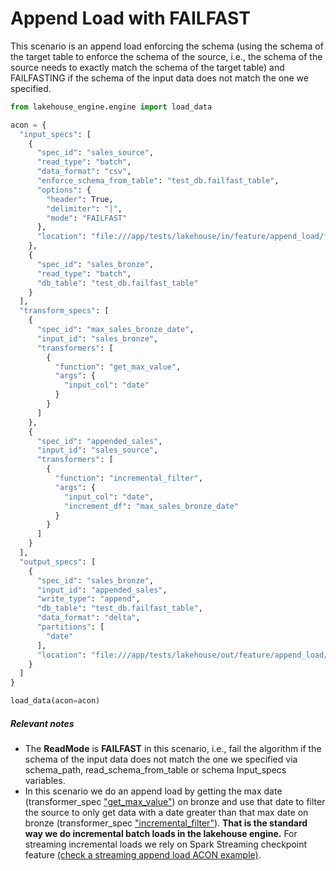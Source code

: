 # Append Load with FAILFAST

This scenario is an append load enforcing the schema (using the schema of the target table to enforce the schema of the source, i.e., the schema of the source needs to exactly match the schema of the target table) and FAILFASTING if the schema of the input data does not match the one we specified.

```python
from lakehouse_engine.engine import load_data

acon = {
  "input_specs": [
    {
      "spec_id": "sales_source",
      "read_type": "batch",
      "data_format": "csv",
      "enforce_schema_from_table": "test_db.failfast_table",
      "options": {
        "header": True,
        "delimiter": "|",
        "mode": "FAILFAST"
      },
      "location": "file:///app/tests/lakehouse/in/feature/append_load/failfast/data"
    },
    {
      "spec_id": "sales_bronze",
      "read_type": "batch",
      "db_table": "test_db.failfast_table"
    }
  ],
  "transform_specs": [
    {
      "spec_id": "max_sales_bronze_date",
      "input_id": "sales_bronze",
      "transformers": [
        {
          "function": "get_max_value",
          "args": {
            "input_col": "date"
          }
        }
      ]
    },
    {
      "spec_id": "appended_sales",
      "input_id": "sales_source",
      "transformers": [
        {
          "function": "incremental_filter",
          "args": {
            "input_col": "date",
            "increment_df": "max_sales_bronze_date"
          }
        }
      ]
    }
  ],
  "output_specs": [
    {
      "spec_id": "sales_bronze",
      "input_id": "appended_sales",
      "write_type": "append",
      "db_table": "test_db.failfast_table",
      "data_format": "delta",
      "partitions": [
        "date"
      ],
      "location": "file:///app/tests/lakehouse/out/feature/append_load/failfast/data"
    }
  ]
}

load_data(acon=acon)
```
##### Relevant notes

- The **ReadMode** is **FAILFAST** in this scenario, i.e., fail the algorithm if the schema of the input data does not match the one we specified via schema_path, read_schema_from_table or schema Input_specs variables.
- In this scenario we do an append load by getting the max date (transformer_spec ["get_max_value"](../../lakehouse_engine/transformers/aggregators.html#Aggregators.get_max_value)) on bronze and use that date to filter the source to only get data with a date greater than that max date on bronze (transformer_spec ["incremental_filter"](../../lakehouse_engine/transformers/filters.html#Filters.incremental_filter)). **That is the standard way we do incremental batch loads in the lakehouse engine.** For streaming incremental loads we rely on Spark Streaming checkpoint feature [(check a streaming append load ACON example)](../../lakehouse_engine_usage/data_loader/streaming_append_load_with_terminator.html).